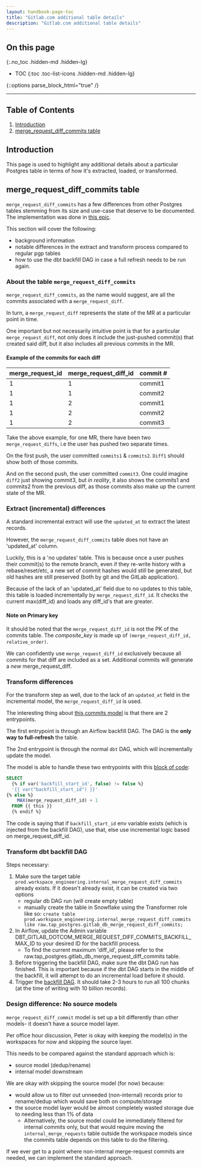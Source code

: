 ```yaml
---
layout: handbook-page-toc
title: "Gitlab.com additional table details"
description: "Gitlab.com additional table details"
---
```


## On this page
{:.no_toc .hidden-md .hidden-lg}

- TOC
{:toc .toc-list-icons .hidden-md .hidden-lg}

{::options parse_block_html="true" /}

---

## Table of Contents

1. [Introduction](#introduction)
2. [merge_request_diff_commits table](#merge_request_diff_commits-table)

## Introduction

This page is used to highlight any additional details about a particular Postgres table in terms of how it's extracted, loaded, or transformed.


## merge_request_diff_commits table

`merge_request_diff_commits` has a few differences from other Postgres tables stemming from its size and use-case that deserve to be documented. The implementation was done in [this epic](https://gitlab.com/groups/gitlab-data/-/epics/911#note_1517320426).

This section will cover the following:
- background information
- notable differences in the extract and transform process compared to regular pgp tables
- how to use the dbt backfill DAG in case a full refresh needs to be run again.


### About the table `merge_request_diff_commits`
`merge_request_diff_commits`, as the name would suggest, are all the commits associated with a `merge_request_diff`.

In turn, a `merge_request_diff` represents the state of the MR at a particular point in time.

One important but not necessarily intuitive point is that for a particular `merge_request_diff`, not only does it include the just-pushed commit(s) that created said diff, but it also includes all previous commits in the MR.

#### Example of the commits for each diff
|merge_request_id|merge_request_diff_id|commit #|
|----------------|---------------------|--------|
|1               |1                    |commit1 |
|1               |1                    |commit2 |
|1               |2                    |commit1 |
|1               |2                    |commit2 |
|1               |2                    |commit3 |

Take the above example, for one MR, there have been two `merge_request_diffs`, i.e the user has pushed two separate times.

On the first push, the user committed `commits1` & `commits2`.  `Diff1` should show both of those commits.

And on the second push, the user committed `commit3`. One could imagine `diff2` just showing commit3, but *in reality*, it also shows the commits1 and commits2 from the previous diff, as those commits also make up the current state of the MR.



### Extract (incremental) differences
A standard incremental extract will use the `updated_at` to extract the latest records.

However, the `merge_request_diff_commits` table does not have an 'updated_at' column.

Luckily, this is a 'no updates' table. This is because once a user pushes their commit(s) to the remote branch, even if they re-write history with a rebase/reset/etc, a new set of commit hashes would still be generated, but old hashes are still preserved (both by git and the GitLab application).

Because of the lack of an 'updated_at' field due to no updates to this table, this table is loaded incrementally by `merge_request_diff_id`. It checks the current max(diff_id) and loads any diff_id's that are greater.

#### Note on Primary key
It should be noted that the `merge_request_diff_id` is not the PK of the commits table. The *composite_key* is made up of `(merge_request_diff_id, relative_order)`. 

We can confidently use `merge_request_diff_id` exclusively because all commits for that diff are included as a set. Additional commits will generate a *new* merge_request_diff.

### Transform differences
For the transform step as well, due to the lack of an `updated_at` field in the incremental model, the `merge_request_diff_id` is used.

The interesting thing about [this commits model](https://gitlab.com/gitlab-data/analytics/-/blob/master/transform/snowflake-dbt/models/workspaces/workspace_engineering/merge_request_diffs/internal_merge_request_diff_commits.sql) is that there are 2 entrypoints.

The first entrypoint is through an Airflow backfill DAG. The DAG is the **only way to full-refresh** the table.

The 2nd entrypoint is through the normal `dbt` DAG, which will incrementally update the model.

The model is able to handle these two entrypoints with this [block of code](https://gitlab.com/gitlab-data/analytics/-/blob/master/transform/snowflake-dbt/models/workspaces/workspace_engineering/merge_request_diffs/internal_merge_request_diff_commits.sql#L26-32):
```sql
SELECT
  {% if var('backfill_start_id', false) != false %}
  '{{ var("backfill_start_id") }}'
{% else %}
    MAX(merge_request_diff_id) + 1
  FROM {{ this }}
  {% endif %}
```

The code is saying that if `backfill_start_id` env variable exists (which is injected from the backfill DAG), use that, else use incremental logic based on merge_request_diff_id.

### Transform dbt backfill DAG
Steps necessary:

1. Make sure the target table `prod.workspace_engineering.internal_merge_request_diff_commits` already exists. If it doesn't already exist, it can be created via two options
    - regular db DAG run (will create empty table) 
    - manually create the table in Snowflake using the Transformer role like so: `create table prod.workspace_engineering.internal_merge_request_diff_commits like raw.tap_postgres.gitlab_db_merge_request_diff_commits;`
1. In Airflow, update the Admin variable DBT_GITLAB_DOTCOM_MERGE_REQUEST_DIFF_COMMITS_BACKFILL_MAX_ID to your desired ID for the backfill process.
    - To find the current maximum 'diff_id', please refer to the raw.tap_postgres.gitlab_db_merge_request_diff_commits table.
1. Before triggering the backfill DAG, make sure the dbt DAG run has finished. This is important because if the dbt DAG starts in the middle of the backfill, it will attempt to do an incremental load before it should.
1. Trigger the [backfill DAG](http://airflow.gitlabdata.com/dags/dbt_gitlab_dotcom_merge_request_diff_commits_backfill/grid). It should take 2-3 hours to run all 100 chunks (at the time of writing with 10 billion records).


### Design difference: No source models
`merge_request_diff_commit` model is set up a bit differently than other models- it doesn't have a source model layer. 

Per office hour discussion, Peter is okay with keeping the model(s) in the workspaces for now and skipping the source layer.

This needs to be compared against the standard approach which is:
- source model (dedup/rename)
- internal model downstream

We are okay with skipping the source model (for now) because:
- would allow us to filter out unneeded (non-internal) records prior to rename/dedup which would save both on compute/storage
- the source model layer would be almost completely wasted storage due to needing less than 1% of data
  - Alternatively, the source model could be immediately filtered for internal commits only, but that would require moving the `internal_merge_requests` table outside the workspace models since the commits table depends on this table to do the filtering.

If we ever get to a point where non-internal merge-request commits are needed, we can implement the standard approach.
